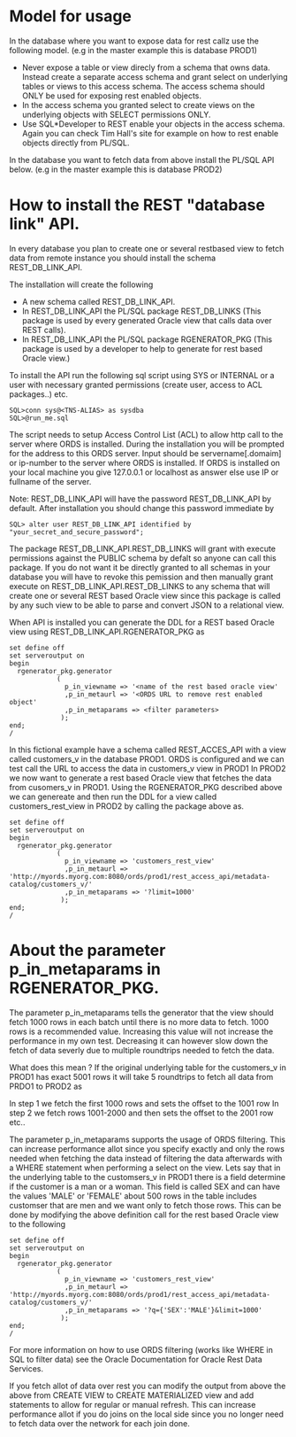 # Model for usage

In the database where you want to expose data for rest callz use the following model. (e.g in the master example this is database PROD1)

* Never expose a table or view direcly from a schema that owns data. Instead create a separate access schema and grant select on underlying tables or views to this access schema. The access schema should ONLY be used for exposing rest enabled objects.
* In the access schema you granted select to create views on the underlying objects with SELECT permissions ONLY.
* Use SQL*Developer to REST enable your objects in the access schema. Again you can check Tim Hall's site for example on how to rest enable objects directly from PL/SQL.

In the database you want to fetch data from above install the PL/SQL API below. (e.g in the master example this is database PROD2)

# How to install the REST "database link" API.

In every database you plan to create one or several restbased view to fetch data from remote instance you should install the schema REST_DB_LINK_API.

The installation will create the following

* A new schema called REST_DB_LINK_API.
* In REST_DB_LINK_API the PL/SQL package REST_DB_LINKS (This package is used by every generated Oracle view that calls data over REST calls).
* In REST_DB_LINK_API the PL/SQL package RGENERATOR_PKG (This package is used by a developer to help to generate for rest based Oracle view.)

To install the API run the following sql script using SYS or INTERNAL or a user with necessary granted permissions (create user, access to ACL packages..) etc.

```
SQL>conn sys@<TNS-ALIAS> as sysdba 
SQL>@run_me.sql
``` 

The script needs to setup Access Control List (ACL) to allow http call to the server where ORDS is installed. During the installation you will be prompted
for the address to this ORDS server. Input should be servername[.domaim] or ip-number to the server where ORDS is installed. If ORDS is installed on your 
local machine you give 127.0.0.1 or localhost as answer else use IP or fullname of the server.

Note: REST_DB_LINK_API will have the password REST_DB_LINK_API by default. After installation you should change this password immediate by

```
SQL> alter user REST_DB_LINK_API identified by "your_secret_and_secure_password";
```

The package REST_DB_LINK_API.REST_DB_LINKS will grant with execute permissions against the PUBLIC schema by defalt so anyone can call this package.
If you do not want it be directly granted to all schemas in your database you will have to revoke this pemission and then manually grant
execute on REST_DB_LINK_API.REST_DB_LINKS to any schema that will create one or several REST based Oracle view since this package is called by
any such view to be able to parse and convert JSON to a relational view.

When API is installed you can generate the DDL for a REST based Oracle view using REST_DB_LINK_API.RGENERATOR_PKG as 

```
set define off
set serveroutput on
begin
  rgenerator_pkg.generator
            (
              p_in_viewname => '<name of the rest based oracle view'
              ,p_in_metaurl => '<ORDS URL to remove rest enabled object'
              ,p_in_metaparams => <filter parameters>
             );
end;
/
```

In this fictional example have a schema called REST_ACCES_API with a view called customers_v in the database PROD1.
ORDS is configured and we can test call the URL to access the data in customers_v view in PROD1
In PROD2 we now want to generate a rest based Oracle view that fetches the data from cusomers_v in PROD1.
Using the RGENERATOR_PKG described above we can genereate and then run the DDL for a view called customers_rest_view in PROD2 by calling the package above as.

```
set define off
set serveroutput on
begin
  rgenerator_pkg.generator
            (
              p_in_viewname => 'customers_rest_view'
              ,p_in_metaurl => 'http://myords.myorg.com:8080/ords/prod1/rest_access_api/metadata-catalog/customers_v/'
              ,p_in_metaparams => '?limit=1000'
             );
end;
/
```
# About the parameter p_in_metaparams in RGENERATOR_PKG.

The parameter p_in_metaparams tells the generator that the view should fetch 1000 rows in each batch until there is no more data to fetch. 1000 rows is a recommended value. Increasing this value will not increase the performance in my own test. Decreasing it can however slow down the fetch of data severly due
to multiple roundtrips needed to fetch the data.

What does this mean ? If the original underlying table for the customers_v in PROD1 has exact 5001 rows it will take 5 roundtrips to fetch all data from PRDO1 to PROD2 as

In step 1 we fetch the first 1000 rows and sets the offset to the 1001 row
In step 2 we fetch rows 1001-2000 and then sets the offset to the 2001 row
etc..

The parameter p_in_metaparams supports the usage of ORDS filtering. This can increase performance allot since you specify exactly and only the rows needed when fetching the data instead of filtering the data afterwards with a WHERE statement when performing a select on the view. Lets say that in the underlying table to the customsers_v in PROD1 there is a field determine if the customer is a man or a woman. This field is called SEX and can have the values 'MALE' or 'FEMALE' about 500 rows in the table includes customser that are men and we want only to fetch those rows. This can be done by modifying the above definition call for the rest based Oracle view to the following

```
set define off
set serveroutput on
begin
  rgenerator_pkg.generator
            (
              p_in_viewname => 'customers_rest_view'
              ,p_in_metaurl => 'http://myords.myorg.com:8080/ords/prod1/rest_access_api/metadata-catalog/customers_v/'
              ,p_in_metaparams => '?q={'SEX':'MALE'}&limit=1000'
             );
end;
/
```

For more information on how to use ORDS filtering (works like WHERE in SQL to filter data) see the Oracle Documentation for Oracle Rest Data Services.

If you fetch allot of data over rest you can modify the output from above the above from CREATE VIEW to CREATE MATERIALIZED view and add statements to allow for regular or manual refresh. This can increase performance allot if you do joins on the local side since you no longer need to fetch data over the network for each join done.

